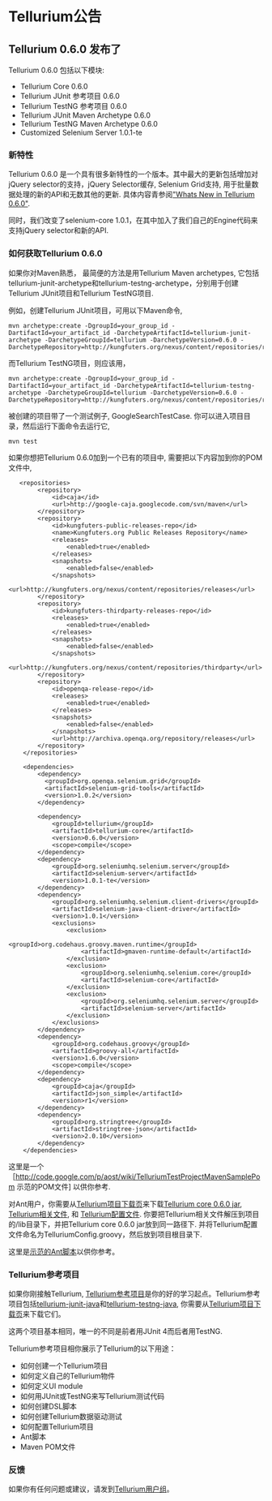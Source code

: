 

# Tellurium公告 #

## Tellurium 0.6.0 发布了 ##

Tellurium 0.6.0 包括以下模块:

  * Tellurium Core 0.6.0
  * Tellurium JUnit 参考项目 0.6.0
  * Tellurium TestNG 参考项目 0.6.0
  * Tellurium JUnit Maven Archetype 0.6.0
  * Tellurium TestNG Maven Archetype 0.6.0
  * Customized Selenium Server 1.0.1-te

### 新特性 ###

Tellurium 0.6.0 是一个具有很多新特性的一个版本。其中最大的更新包括增加对jQuery selector的支持，jQuery Selector缓存, Selenium Grid支持, 用于批量数据处理的新的API和无数其他的更新. 具体内容青参阅["Whats New in Tellurium 0.6.0"](http://code.google.com/p/aost/wiki/WhatsNewInTellurium_0_6_0).

同时，我们改变了selenium-core 1.0.1，在其中加入了我们自己的Engine代码来支持jQuery selector和新的API.

### 如何获取Tellurium 0.6.0 ###

如果你对Maven熟悉， 最简便的方法是用Tellurium Maven archetypes, 它包括tellurium-junit-archetype和tellurium-testng-archetype，分别用于创建Tellurium JUnit项目和Tellurium TestNG项目.

例如，创建Tellurium JUnit项目，可用以下Maven命令,

```
mvn archetype:create -DgroupId=your_group_id -DartifactId=your_artifact_id -DarchetypeArtifactId=tellurium-junit-archetype -DarchetypeGroupId=tellurium -DarchetypeVersion=0.6.0 -DarchetypeRepository=http://kungfuters.org/nexus/content/repositories/releases
```

而Tellurium TestNG项目，则应该用，

```
mvn archetype:create -DgroupId=your_group_id -DartifactId=your_artifact_id -DarchetypeArtifactId=tellurium-testng-archetype -DarchetypeGroupId=tellurium -DarchetypeVersion=0.6.0 -DarchetypeRepository=http://kungfuters.org/nexus/content/repositories/releases
```

被创建的项目带了一个测试例子, GoogleSearchTestCase. 你可以进入项目目录，然后运行下面命令去运行它,

```
mvn test
```

如果你想把Tellurium 0.6.0加到一个已有的项目中, 需要把以下内容加到你的POM文件中,

```
   <repositories>
        <repository>
            <id>caja</id>
            <url>http://google-caja.googlecode.com/svn/maven</url>
        </repository>
        <repository>
            <id>kungfuters-public-releases-repo</id>
            <name>Kungfuters.org Public Releases Repository</name>
            <releases>
                <enabled>true</enabled>
            </releases>
            <snapshots>
                <enabled>false</enabled>
            </snapshots>
            <url>http://kungfuters.org/nexus/content/repositories/releases</url>
        </repository>
        <repository>
            <id>kungfuters-thirdparty-releases-repo</id>
            <releases>
                <enabled>true</enabled>
            </releases>
            <snapshots>
                <enabled>false</enabled>
            </snapshots>
            <url>http://kungfuters.org/nexus/content/repositories/thirdparty</url>
        </repository>
        <repository>
            <id>openqa-release-repo</id>
            <releases>
                <enabled>true</enabled>
            </releases>
            <snapshots>
                <enabled>false</enabled>
            </snapshots>
            <url>http://archiva.openqa.org/repository/releases</url>
        </repository>
    </repositories>

    <dependencies>
        <dependency>
          <groupId>org.openqa.selenium.grid</groupId>
          <artifactId>selenium-grid-tools</artifactId>
          <version>1.0.2</version>
        </dependency> 

        <dependency>
            <groupId>tellurium</groupId>
            <artifactId>tellurium-core</artifactId>
            <version>0.6.0</version>
            <scope>compile</scope>
        </dependency>
        <dependency>
            <groupId>org.seleniumhq.selenium.server</groupId>
            <artifactId>selenium-server</artifactId>
            <version>1.0.1-te</version>
        </dependency>
        <dependency>
            <groupId>org.seleniumhq.selenium.client-drivers</groupId>
            <artifactId>selenium-java-client-driver</artifactId>
            <version>1.0.1</version>
            <exclusions>
                <exclusion>
                    <groupId>org.codehaus.groovy.maven.runtime</groupId>
                    <artifactId>gmaven-runtime-default</artifactId>
                </exclusion>
                <exclusion>
                    <groupId>org.seleniumhq.selenium.core</groupId>
                    <artifactId>selenium-core</artifactId>
                </exclusion>
                <exclusion>
                    <groupId>org.seleniumhq.selenium.server</groupId>
                    <artifactId>selenium-server</artifactId>
                </exclusion>
            </exclusions>
        </dependency>
        <dependency>
            <groupId>org.codehaus.groovy</groupId>
            <artifactId>groovy-all</artifactId>
            <version>1.6.0</version>
            <scope>compile</scope>
        </dependency>
        <dependency>
            <groupId>caja</groupId>
            <artifactId>json_simple</artifactId>
            <version>r1</version>
        </dependency>
        <dependency>
            <groupId>org.stringtree</groupId>
            <artifactId>stringtree-json</artifactId>
            <version>2.0.10</version>
        </dependency>
    </dependencies>
```

这里是一个［http://code.google.com/p/aost/wiki/TelluriumTestProjectMavenSamplePom 示范的POM文件] 以供你参考.

对Ant用户，你需要从[Tellurium项目下载页](http://code.google.com/p/aost/downloads/list)来下载[Tellurium core 0.6.0 jar](http://aost.googlecode.com/files/tellurium-core-0.6.0.jar), [Tellurium相关文件](http://aost.googlecode.com/files/tellurium-0.6.0-dependencies.zip), 和 [Tellurium配置文件](http://code.google.com/p/aost/wiki/TelluriumSampleConfigurationFile). 你要把Tellurium相关文件解压到项目的/lib目录下，并把Tellurium core 0.6.0 jar放到同一路径下. 并将Tellurium配置文件命名为TelluriumConfig.groovy，然后放到项目根目录下.

这里是[示范的Ant脚本](http://code.google.com/p/aost/wiki/TelluriumSampleAntBuildScript)以供你参考。

### Tellurium参考项目 ###

如果你刚接触Tellurium, [Tellurium参考项目](http://code.google.com/p/aost/wiki/ReferenceProjectGuide)是你的好的学习起点。Tellurium参考项目包括[tellurium-junit-java](http://aost.googlecode.com/files/reference-junit.0.6.0.tar.gz)和[tellurium-testng-java](http://aost.googlecode.com/files/reference-testng.0.6.0.tar.gz), 你需要从[Tellurium项目下载页](http://code.google.com/p/aost/downloads/list)来下载它们。

这两个项目基本相同，唯一的不同是前者用JUnit 4而后者用TestNG.

Tellurium参考项目相你展示了Tellurium的以下用途：

  * 如何创建一个Tellurium项目
  * 如何定义自己的Tellurium物件
  * 如何定义UI module
  * 如何用JUnit或TestNG来写Tellurium测试代码
  * 如何创建DSL脚本
  * 如何创建Tellurium数据驱动测试
  * 如何配置Tellurium项目
  * Ant脚本
  * Maven POM文件

### 反馈 ###

如果你有任何问题或建议，请发到[Tellurium用户组](http://groups.google.com/group/tellurium-users)。